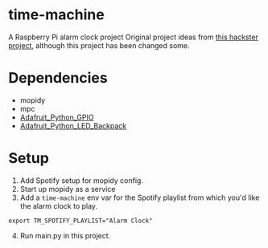 # time-machine
A Raspberry Pi alarm clock project
Original project ideas from [this hackster project](https://www.hackster.io/xelfer/time-machine-a079fa), although this project has been changed some.

# Dependencies

- mopidy
- mpc
- [Adafruit_Python_GPIO](https://github.com/adafruit/Adafruit_Python_GPIO)
- [Adafruit_Python_LED_Backpack](https://github.com/adafruit/Adafruit_Python_LED_Backpack)

# Setup

1. Add Spotify setup for mopidy config.
2. Start up mopidy as a service
3. Add a `time-machine` env var for the Spotify playlist from which you'd like the alarm clock to play.
```
export TM_SPOTIFY_PLAYLIST="Alarm Clock"
```
4. Run main.py in this project.
